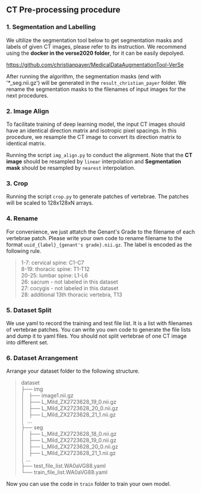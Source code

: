 ## CT Pre-processing procedure
### 1. Segmentation and Labelling

We ultilize the segmentation tool below to get segmentation masks and labels of given CT images, please refer to its instruction. We recommend using the **docker in the verse2020 folder**, for it can be easily depolyed.

https://github.com/christianpayer/MedicalDataAugmentationTool-VerSe

After running the algorithm, the segmentation masks (end with '*_seg.nii.gz') will be generated in the `result_christian_payer` folder. We rename the segmentation masks to the filenames of input images for the next procedures.

### 2. Image Align

To facilitate training of deep learning model, the input CT images should have an identical direction matrix and isotropic pixel spacings. In this procedure, we resample the CT image to convert its direction matrix to identical matrix.

Running the script `img_align.py` to conduct the alignment. Note that the **CT image** should be resampled by `linear` interpolation and **Segmentation mask** should be resampled by `nearest` interpolation.

### 3. Crop

Running the script `crop.py` to generate patches of vertebrae. The patches will be scaled to 128x128xN arrays.

### 4. Rename

For convenience, we just attatch the Genant's Grade to the filename of each vertebrae patch. Please write your own code to rename filename to the format `uuid_{label}_{genant's grade}.nii.gz`. The label is encoded as the following rule.

> 1-7: cervical spine: C1-C7  
> 8-19: thoracic spine: T1-T12  
> 20-25: lumbar spine: L1-L6  
> 26: sacrum - not labeled in this dataset  
> 27: cocygis - not labeled in this dataset  
> 28: additional 13th thoracic vertebra, T13  

### 5. Dataset Split

We use yaml to record the training and test file list. It is a list with filenames of vertebrae patches. You can write you own code to generate the file lists and dump it to yaml files. You should not split vertebrae of one CT image into different set.

### 6. Dataset Arrangement

Arrange your dataset folder to the following structure.

> dataset  
> ├── img  
> │   ├── image1.nii.gz  
> │   ├── L_Mild_ZX2723628_19_0.nii.gz  
> │   ├── L_Mild_ZX2723628_20_0.nii.gz  
> │   ├── L_Mild_ZX2723628_21_1.nii.gz  
> │    ...  
> ├── seg  
> │   ├── L_Mild_ZX2723628_18_0.nii.gz  
> │   ├── L_Mild_ZX2723628_19_0.nii.gz  
> │   ├── L_Mild_ZX2723628_20_0.nii.gz  
> │   ├── L_Mild_ZX2723628_21_1.nii.gz  
> │    ...  
> ├── test_file_list.WA0aVG88.yaml  
> └── train_file_list.WA0aVG88.yaml  

Now you can use the code in `train` folder to train your own model.
